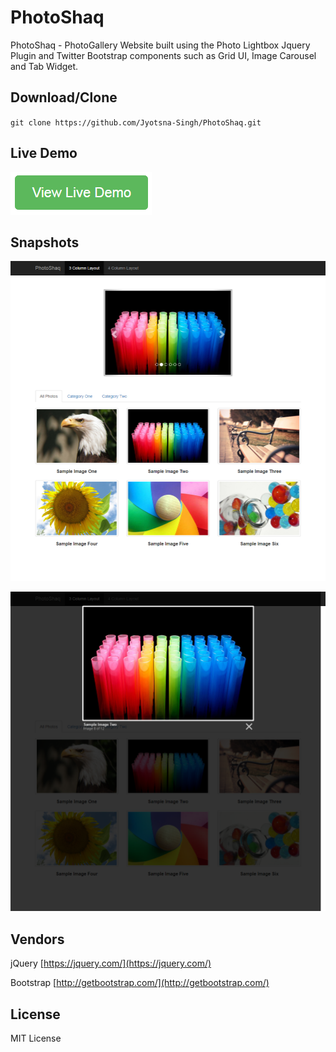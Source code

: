# PhotoShaq
PhotoShaq - PhotoGallery Website built using the Photo Lightbox Jquery Plugin and Twitter Bootstrap components such as Grid UI, Image Carousel and Tab Widget.

## Download/Clone
`git clone https://github.com/Jyotsna-Singh/PhotoShaq.git`

## Live Demo
[![alt tag](https://github.com/Jyotsna-Singh/SearchVidz-YoutubeAPI/blob/master/img/green-button.PNG)](https://jyotsnasingh.com/projects/Bootstrap/PhotoShaq/)

## Snapshots
![alt text](https://github.com/Jyotsna-Singh/PhotoShaq/blob/master/img/PhotoShaq-Home.png "Home")   

![alt text](https://github.com/Jyotsna-Singh/PhotoShaq/blob/master/img/PhotoShaq-Lightbox.png "Lightbox") 

## Vendors
jQuery [https://jquery.com/](https://jquery.com/)

Bootstrap [http://getbootstrap.com/](http://getbootstrap.com/)

## License
MIT License
